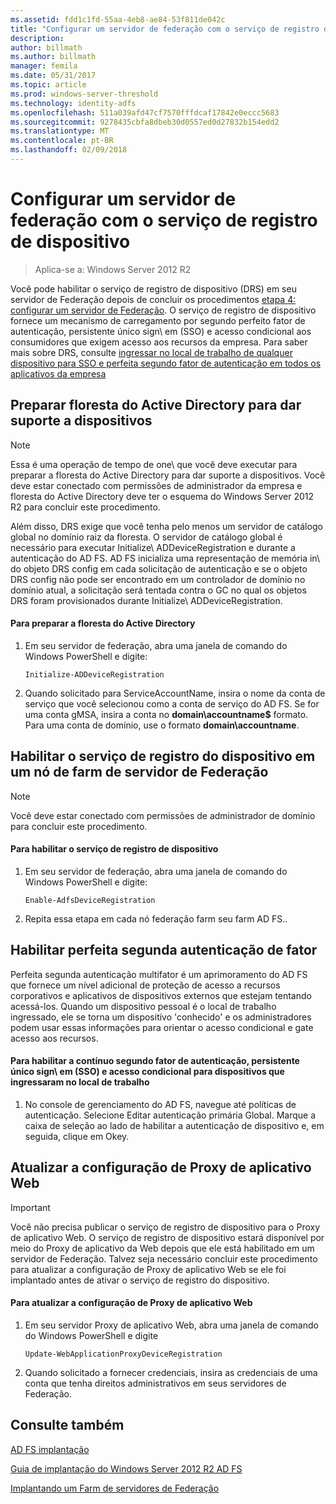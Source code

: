 ```yaml
---
ms.assetid: fdd1c1fd-55aa-4eb8-ae84-53f811de042c
title: "Configurar um servidor de federação com o serviço de registro de dispositivo"
description: 
author: billmath
ms.author: billmath
manager: femila
ms.date: 05/31/2017
ms.topic: article
ms.prod: windows-server-threshold
ms.technology: identity-adfs
ms.openlocfilehash: 511a039afd47cf7570fffdcaf17842e0eccc5683
ms.sourcegitcommit: 9278435cbfa8dbeb30d0557ed0d27832b154edd2
ms.translationtype: MT
ms.contentlocale: pt-BR
ms.lasthandoff: 02/09/2018
---
```

# <a name="configure-a-federation-server-with-device-registration-service"></a>Configurar um servidor de federação com o serviço de registro de dispositivo

>Aplica-se a: Windows Server 2012 R2

Você pode habilitar o serviço de registro de dispositivo \(DRS\) em seu servidor de Federação depois de concluir os procedimentos [etapa 4: configurar um servidor de Federação](https://technet.microsoft.com/library/dn303424.aspx). O serviço de registro de dispositivo fornece um mecanismo de carregamento por segundo perfeito fator de autenticação, persistente único sign\ em \(SSO\) e acesso condicional aos consumidores que exigem acesso aos recursos da empresa. Para saber mais sobre DRS, consulte [ingressar no local de trabalho de qualquer dispositivo para SSO e perfeita segundo fator de autenticação em todos os aplicativos da empresa](../../ad-fs/operations/Join-to-Workplace-from-Any-Device-for-SSO-and-Seamless-Second-Factor-Authentication-Across-Company-Applications.md)  
  
## <a name="prepare-your-active-directory-forest-to-support-devices"></a>Preparar floresta do Active Directory para dar suporte a dispositivos  
  
> [!NOTE]  
> Essa é uma operação de tempo de one\ que você deve executar para preparar a floresta do Active Directory para dar suporte a dispositivos. Você deve estar conectado com permissões de administrador da empresa e floresta do Active Directory deve ter o esquema do Windows Server 2012 R2 para concluir este procedimento.  
>   
> Além disso, DRS exige que você tenha pelo menos um servidor de catálogo global no domínio raiz da floresta. O servidor de catálogo global é necessário para executar Initialize\ ADDeviceRegistration e durante a autenticação do AD FS. AD FS inicializa uma representação de memória in\ do objeto DRS config em cada solicitação de autenticação e se o objeto DRS config não pode ser encontrado em um controlador de domínio no domínio atual, a solicitação será tentada contra o GC no qual os objetos DRS foram provisionados durante Initialize\ ADDeviceRegistration.  
  
#### <a name="to-prepare-the-active-directory-forest"></a>Para preparar a floresta do Active Directory  
  
1.  Em seu servidor de federação, abra uma janela de comando do Windows PowerShell e digite:  
  
    ```  
    Initialize-ADDeviceRegistration  
    ```  
  
2.  Quando solicitado para ServiceAccountName, insira o nome da conta de serviço que você selecionou como a conta de serviço do AD FS.  Se for uma conta gMSA, insira a conta no **domain\\accountname$** formato. Para uma conta de domínio, use o formato **domain\\accountname**.  
  
## <a name="enable-device-registration-service-on-a-federation-server-farm-node"></a>Habilitar o serviço de registro do dispositivo em um nó de farm de servidor de Federação  
  
> [!NOTE]  
> Você deve estar conectado com permissões de administrador de domínio para concluir este procedimento.  
  
#### <a name="to-enable-device-registration-service"></a>Para habilitar o serviço de registro de dispositivo  
  
1.  Em seu servidor de federação, abra uma janela de comando do Windows PowerShell e digite:  
  
    ```  
    Enable-AdfsDeviceRegistration  
    ```  
  
2.  Repita essa etapa em cada nó federação farm seu farm AD FS..  
  
## <a name="enable-seamless-second-factor-authentication"></a>Habilitar perfeita segunda autenticação de fator  
Perfeita segunda autenticação multifator é um aprimoramento do AD FS que fornece um nível adicional de proteção de acesso a recursos corporativos e aplicativos de dispositivos externos que estejam tentando acessá-los. Quando um dispositivo pessoal é o local de trabalho ingressado, ele se torna um dispositivo 'conhecido' e os administradores podem usar essas informações para orientar o acesso condicional e gate acesso aos recursos.  
  
#### <a name="to-enable-seamless-second-factor-authentication-persistent-single-sign-on-sso-and-conditional-access-for-workplace-joined-devices"></a>Para habilitar a contínuo segundo fator de autenticação, persistente único sign\ em \(SSO\) e acesso condicional para dispositivos que ingressaram no local de trabalho  
  
1.  No console de gerenciamento do AD FS, navegue até políticas de autenticação. Selecione Editar autenticação primária Global. Marque a caixa de seleção ao lado de habilitar a autenticação de dispositivo e, em seguida, clique em Okey.  
  
## <a name="update-the-web-application-proxy-configuration"></a>Atualizar a configuração de Proxy de aplicativo Web  
  
> [!IMPORTANT]  
> Você não precisa publicar o serviço de registro de dispositivo para o Proxy de aplicativo Web.  O serviço de registro de dispositivo estará disponível por meio do Proxy de aplicativo da Web depois que ele está habilitado em um servidor de Federação.  Talvez seja necessário concluir este procedimento para atualizar a configuração de Proxy de aplicativo Web se ele foi implantado antes de ativar o serviço de registro do dispositivo.  
  
#### <a name="to-update-the-web-application-proxy-configuration"></a>Para atualizar a configuração de Proxy de aplicativo Web  
  
1.  Em seu servidor Proxy de aplicativo Web, abra uma janela de comando do Windows PowerShell e digite  
  
    ```  
    Update-WebApplicationProxyDeviceRegistration  
    ```  
  
2.  Quando solicitado a fornecer credenciais, insira as credenciais de uma conta que tenha direitos administrativos em seus servidores de Federação.  
  
## <a name="see-also"></a>Consulte também 

[AD FS implantação](../../ad-fs/AD-FS-Deployment.md)  

[Guia de implantação do Windows Server 2012 R2 AD FS](../../ad-fs/deployment/Windows-Server-2012-R2-AD-FS-Deployment-Guide.md)  
 
[Implantando um Farm de servidores de Federação](../../ad-fs/deployment/Deploying-a-Federation-Server-Farm.md)  
  

